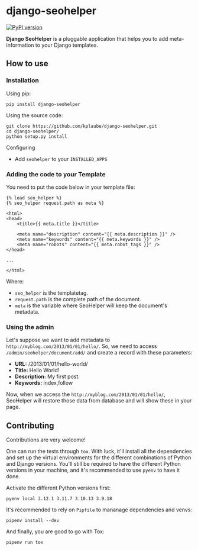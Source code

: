 # django-seohelper

[![PyPI version](https://badge.fury.io/py/django-seohelper.png)](http://badge.fury.io/py/django-seohelper)

**Django SeoHelper** is a pluggable application that helps you to add
meta-information to your Django templates.

## How to use

### Installation

Using pip:

    pip install django-seohelper

Using the source code:

    git clone https://github.com/kplaube/django-seohelper.git
    cd django-seohelper/
    python setup.py install

Configuring

- Add `seohelper` to your `INSTALLED_APPS`

### Adding the code to your Template

You need to put the code below in your template file:

    {% load seo_helper %}
    {% seo_helper request.path as meta %}

    <html>
    <head>
        <title>{{ meta.title }}</title>

        <meta name="description" content="{{ meta.description }}" />
        <meta name="keywords" content="{{ meta.keywords }}" />
        <meta name="robots" content="{{ meta.robot_tags }}" />
    </head>

    ...

    </html>

Where:
- `seo_helper` is the templatetag.
- `request.path` is the complete path of the document.
- `meta` is the variable where SeoHelper will keep the document's metadata.

### Using the admin

Let's suppose we want to add metadata to `http://myblog.com/2013/01/01/hello/`. So,
we need to access `/admin/seohelper/document/add/` and create a record with these parameters:

- **URL:** /2013/01/01/hello-world/
- **Title:** Hello World!
- **Description:** My first post.
- **Keywords:** index,follow

Now, when we access the `http://myblog.com/2013/01/01/hello/`, SeoHelper will restore those data from database and will show these in your page.

## Contributing

Contributions are very welcome!

One can run the tests through `tox`. With luck, it'll
install all the dependencies and set up the virtual environments for the different
combinations of Python and Django versions. You'll still be required to have the
different Python versions in your machine, and it's recommended to use `pyenv` to
have it done.

Activate the different Python versions first:

    pyenv local 3.12.1 3.11.7 3.10.13 3.9.18

It's recommended to rely on `Pipfile` to mananage dependencies and venvs:

    pipenv install --dev

And finally, you are good to go with Tox:

    pipenv run tox